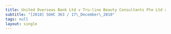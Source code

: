 ```yaml
---
title: United Overseas Bank Ltd v Tru-line Beauty Consultants Pte Ltd and others
subtitle: "[2010] SGHC 363 / 17\_December\_2010"
tags: null
layout: single
---
```


